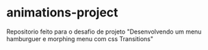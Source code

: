 # animations-project
Repositorio feito para o desafio de projeto "Desenvolvendo um menu hamburguer e morphing menu com css Transitions"
